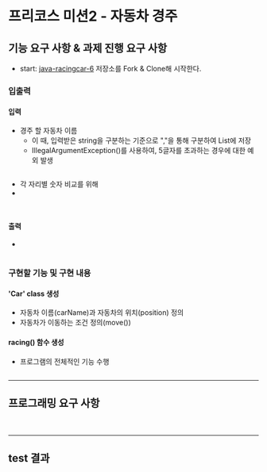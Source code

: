 # 프리코스 미션2 - 자동차 경주

## 기능 요구 사항 & 과제 진행 요구 사항
- start: [java-racingcar-6](https://github.com/woowacourse-precourse/java-racingcar-6) 저장소를 Fork & Clone해 시작한다.
### 입출력
#### 입력
- 경주 할 자동차 이름
  - 이 때, 입력받은 string을 구분하는 기준으로 ","을 통해 구분하여 List에 저장
  - IllegalArgumentException()를 사용하여, 5글자를 초과하는 경우에 대한 예외 발생
```

```
- 각 자리별 숫자 비교를 위해
- 
```java

```

```java

```


#### 출력
- 
```

```

### 구현할 기능 및 구현 내용
#### 'Car' class 생성
- 자동차 이름(carName)과 자동차의 위치(position) 정의
- 자동차가 이동하는 조건 정의(move())

#### racing() 함수 생성
- 프로그램의 전체적인 기능 수행
```java

```



--- 

## 프로그래밍 요구 사항
### 

```java

```

```java

```
---
## test 결과

